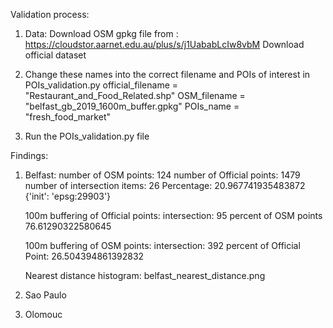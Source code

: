 Validation process:
1. Data:
   Download OSM gpkg file from : https://cloudstor.aarnet.edu.au/plus/s/j1UababLcIw8vbM
   Download official dataset 
   
2. Change these names into the correct filename and POIs of interest in POIs_validation.py
   official_filename = "Restaurant_and_Food_Related.shp"
   OSM_filename = "belfast_gb_2019_1600m_buffer.gpkg"
   POIs_name = "fresh_food_market"

3. Run the POIs_validation.py file

Findings:

1. Belfast:
     number of OSM points:  124
     number of Official points:  1479
     number of intersection items:  26
     Percentage:  20.967741935483872
     {'init': 'epsg:29903'}

     100m buffering of Official points:
       intersection:  95
       percent of OSM points 76.61290322580645

     100m buffering of OSM points:
       intersection:  392
       percent of Official Point:  26.504394861392832

     Nearest distance histogram: belfast_nearest_distance.png

2. Sao Paulo

3. Olomouc

